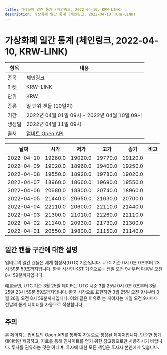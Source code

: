 ```yaml
---
title: 가상화폐 일간 통계 (체인링크, 2022-04-10, KRW-LINK)
description: 가상화폐 일간 통계 (체인링크, 2022-04-10, KRW-LINK)
---
```



가상화폐 일간 통계 (체인링크, 2022-04-10, KRW-LINK)
===

|항목|내용|
|--|--|
|종목|체인링크|
|마켓|KRW-LINK|
|단위|KRW|
|종류|일 단위 캔들 (10일치)|
|기간|2022년 04월 01일 09시 - 2022년 04월 10일 09시|
|생성일|2022년 04월 11일 09시|
|출처|[업비트 Open API](https://docs.upbit.com)|


|날짜|시가|저가|고가|종가|비고|
|--|--|--|--|--|--|
|2022-04-10|19280.0|19020.0|19770.0|19120.0|    |
|2022-04-09|19020.0|18960.0|19400.0|19250.0|    |
|2022-04-08|19550.0|18920.0|19780.0|19020.0|    |
|2022-04-07|18960.0|18660.0|19690.0|19550.0|    |
|2022-04-06|20680.0|18800.0|20740.0|18960.0|    |
|2022-04-05|21440.0|20650.0|21630.0|20700.0|    |
|2022-04-04|22110.0|20600.0|22110.0|21440.0|    |
|2022-04-03|21300.0|21010.0|22260.0|22110.0|    |
|2022-04-02|21140.0|20930.0|21730.0|21300.0|    |
|2022-04-01|20550.0|19800.0|21150.0|21140.0|    |


일간 캔들 구간에 대한 설명
---


업비트의 일간 캔들은 세계 협정시(UTC) 기준입니다. 
UTC 기준 0시 0분 0초부터 23시 59분 59초까지입니다. 
한국 시간인 KST 기준으로는 전일 오전 9시부터 다음날 오전 8시 59분까지입니다. 


예를들면, UTC 기준 3월 25일 데이터는 UTC 시준 3월 25일 0시 0분 0초부터 3월 25일 23시 59분 59초까지입니다. 
한국 시간으로 표현하면 3월 25일 오전 9시부터 3월 26일 오전 8시 59분까지입니다. 
이와 같은 이유로 본 페이지는 매일 오전 9시마다 전날의 통계 데이터를 자동으로 작성합니다. 


주의
---


본 페이지는 업비트의 Open API를 통하여 자동으로 생성된 페이지입니다. 
단순한 통계 데이터만 제공하고, 자료를 통해 인사이트를 얻기 위한 참고용으로만 사용하시기 바랍니다. 
투자를 권유하는 것은 아니며, 투자에 대한 모든 책임은 투자자 본인에게 있습니다. 
